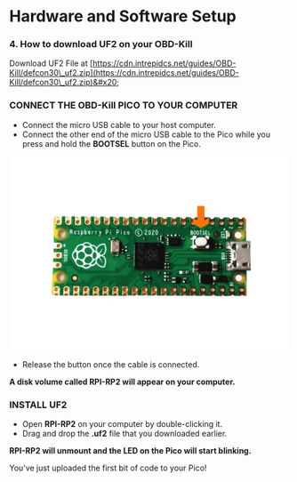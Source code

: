 # Hardware and Software Setup

### 4. **How to download UF2 on your OBD-Kill**

Download UF2 File at [https://cdn.intrepidcs.net/guides/OBD-Kill/defcon30\_uf2.zip](https://cdn.intrepidcs.net/guides/OBD-Kill/defcon30\_uf2.zip)&#x20;

### CONNECT THE OBD-Kill PICO TO YOUR COMPUTER&#x20;

* Connect the micro USB cable to your host computer.&#x20;
* Connect the other end of the micro USB cable to the Pico while you press and hold the **BOOTSEL** button on the Pico.

![](.gitbook/assets/image11-1.png)

* Release the button once the cable is connected.

**A disk volume called RPI-RP2 will appear on your computer.**

### INSTALL UF2&#x20;

* Open **RPI-RP2** on your computer by double-clicking it.&#x20;
* Drag and drop the **.uf2** file that you downloaded earlier.

**RPI-RP2 will unmount and the LED on the Pico will start blinking.**

You’ve just uploaded the first bit of code to your Pico!
